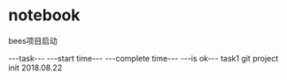 # notebook

bees项目启动


---task---                                   ---start time---        ---complete time---             ---is ok---
task1 git project init                       2018.08.22
